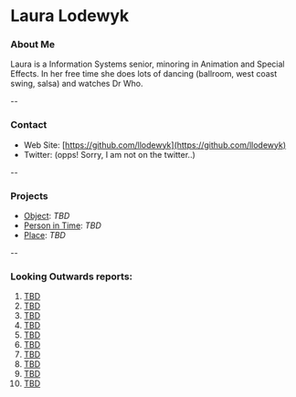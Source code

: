 # Laura Lodewyk

### About Me

Laura is a Information Systems senior, minoring in Animation and Special Effects. In her free time she does lots of dancing (ballroom, west coast swing, salsa) and watches Dr Who.

--
### Contact

* Web Site: [https://github.com/llodewyk](https://github.com/llodewyk)
* Twitter: (opps! Sorry, I am not on the twitter..)

-- 
### Projects

* [Object](project1.md): *TBD*
* [Person in Time](project2.md): *TBD*
* [Place](project3.md): *TBD*

--
### Looking Outwards reports: 

1. [TBD](looking-outwards-01.md)
1. [TBD](looking-outwards-02.md) 
1. [TBD](looking-outwards-03.md)
1. [TBD](looking-outwards-04.md)
1. [TBD](looking-outwards-05.md)
1. [TBD](looking-outwards-06.md)
1. [TBD](looking-outwards-07.md)
1. [TBD](looking-outwards-08.md)
1. [TBD](looking-outwards-09.md)
1. [TBD](looking-outwards-10.md)

